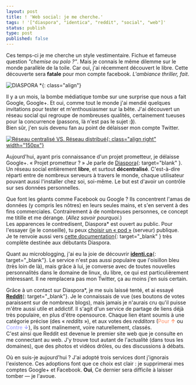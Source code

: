 ```yaml
---
layout: post
title: ! 'Web social: je me cherche.'
tags: ! '["diaspora", "identica", "reddit", "social", "web"]'
status: publish
type: post
published: false
---
```

Ces temps-ci je me cherche un style vestimentaire. Fichue et fameuse question *"chemise ou polo ?"*. Mais je connais le même dilemme sur le monde parallèle de la toile. Car oui, j'ai récemment découvert le libre. Cette découverte sera **fatale** pour mon compte facebook. *L'ambiance thriller, fait*.

![DIASPORA \*](http://schoewilliam.legtux.org/blog/wp-content/uploads/2011/08/Diaspora.jpg){: class="align"}

Il y a un mois, la bombe médiatique tombe sur une surprise que nous a fait Google, Google+. Et oui, comme tout le monde j'ai mendié quelques invitations pour tester et m'enthousiasmer sur la bête. J'ai découvert un réseau social qui regroupe de nombreuses qualités, certainement tueuses pour la concurrence (passons, là n'est pas le sujet **:)**).  
Bien sûr, j'en suis devenu fan au point de délaisser mon compte Twitter.

[![Réseau centralisé VS. Réseau distribué](http://schoewilliam.legtux.org/blog/wp-content/uploads/2011/08/fb-vs-g+-vs-d.png){: class="align right" width="150px"}](http://schoewilliam.legtux.org/blog/wp-content/uploads/2011/08/fb-vs-g+-vs-d-150x300.png)

Aujourd'hui, ayant pris connaissance d'un projet prometteur, je délaisse Google+. « Projet prometteur ? » Je parle de [Diaspora](https://joindiaspora.com/){: target="blank" }. Un réseau social entièrement **libre**, et surtout **décentralisé**. C'est-à-dire réparti entre de nombreux serveurs à travers le monde, chaque utilisateur pouvant aussi l'installer chez soi, soi-même. Le but est d'avoir un contrôle sur ses données personnelles.

Que font les géants comme Facebook ou Google ? Ils concentrent l'amas de données (y compris les nôtres) en leurs seules mains, et s'en servent à des fins commerciales. Contrairement à de nombreuses personnes, ce concept me titille et me dérange. (*Allez savoir pourquoi.*)  
Les apparences le contredisent, Diaspora\* est ouvert au public. Pour l'essayer (je le conseille), tu peux [choisir un « pod »](http://podupti.me/) (serveur) publique.  
Je te renvoie aussi vers [cette documentation](http://ubunblox.servhome.org/diaspora-le-guide-du-parfait-debutant.html){: target="\_blank" } très complète destinée aux débutants Diaspora.

Quant au microblogging, j'ai eu la joie de découvrir [**identi.ca**](http://identi.ca){: target="\_blank"}. Le service n'est pas aussi populaire que l'oisillon bleu (très loin de là), mais grâce à lui, je converse avec de toutes nouvelles personnalités dans le domaine de linux, du libre, ce qui est particulièrement intéressant. Il ne remplacera pas mon Twitter, ça au moins j'en suis certain.

Grâce à un contact sur Diaspora\*, je me suis laissé tenté, et ai essayé [**Reddit**](http://www.reddit.com/user/schoelcher/){: target="\_blank"}. Je le connaissais de vue (ses boutons de votes paraissent sur de nombreux blogs), mais jamais je n'aurais cru qu'il puisse m'être aussi utile et addictif. Il s'agit d'un service de partage de liens déjà très populaire, en plus d'être opensource. Chaque lien étant soumis à une catégorie précise (des « *reddits* »), et aux votes des *redditors* (<span style="color:#FF8B60">Pour **&uarr;**</span> ou <span style="color:#9494FF">Contre **&darr;**</span>), ils sont malinement, voire naturellement, classés.  
C'est ainsi que Reddit est devenue le premier site web que je consulte en me connectant au web. J'y trouve tout autant de l'actualité (dans tous les domaines), que des photos et vidéos drôles, ou des discussions à débats.

Où en suis-je aujourd'hui ? J'ai adopté trois services dont j'ignorais l'existence. Ces adoptions font que ce choix est clair : je supprimerai mes comptes Google+ et Facebook. **Oui**, Ce dernier sera difficile à laisser tomber — je l'avoue.

